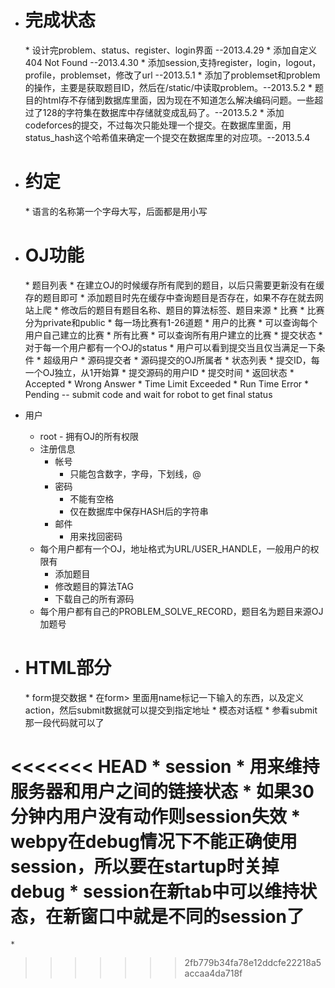 * <h1>完成状态</h1>
	* 设计完problem、status、register、login界面 --2013.4.29
	* 添加自定义404 Not Found --2013.4.30
	* 添加session,支持register，login，logout，profile，problemset，修改了url --2013.5.1
	* 添加了problemset和problem的操作，主要是获取题目ID，然后在/static/中读取problem。--2013.5.2
	* 题目的html存不存储到数据库里面，因为现在不知道怎么解决编码问题。一些超过了128的字符集在数据库中存储就变成乱码了。--2013.5.2
	* 添加codeforces的提交，不过每次只能处理一个提交。在数据库里面，用status_hash这个哈希值来确定一个提交在数据库里的对应项。--2013.5.4

* <h1> 约定 </h1>
	* 语言的名称第一个字母大写，后面都是用小写

* <h1>OJ功能</h1>
	* 题目列表
		* 在建立OJ的时候缓存所有爬到的题目，以后只需要更新没有在缓存的题目即可
		* 添加题目时先在缓存中查询题目是否存在，如果不存在就去网站上爬
		* 修改后的题目有题目名称、题目的算法标签、题目来源
	* 比赛 
		* 比赛分为private和public
		* 每一场比赛有1-26道题 
	* 用户的比赛  
		* 可以查询每个用户自己建立的比赛
	* 所有比赛 
		* 可以查询所有用户建立的比赛
	* 提交状态
		* 对于每一个用户都有一个OJ的status
		* 用户可以看到提交当且仅当满足一下条件
			* 超级用户 
			* 源码提交者
			* 源码提交的OJ所属者
		* 状态列表 
			* 提交ID，每一个OJ独立，从1开始算
			* 提交源码的用户ID
			* 提交时间
			* 返回状态 
				* Accepted
				* Wrong Answer
				* Time Limit Exceeded
				* Run Time Error
				* Pending -- submit code and wait for robot to get final status

* 用户 
	* root - 拥有OJ的所有权限
	* 注册信息
		* 帐号 
			* 只能包含数字，字母，下划线，@
		* 密码
			* 不能有空格
			* 仅在数据库中保存HASH后的字符串
		* 邮件
			* 用来找回密码
	* 每个用户都有一个OJ，地址格式为URL/USER_HANDLE，一般用户的权限有
		* 添加题目
		* 修改题目的算法TAG
		* 下载自己的所有源码
	* 每个用户都有自己的PROBLEM_SOLVE_RECORD，题目名为题目来源OJ加题号


* <h1>HTML部分</h1>
	* form提交数据
		* 在form> </form>里面用name标记一下输入的东西，以及定义action，然后submit数据就可以提交到指定地址
	* 模态对话框
		* 参看submit那一段代码就可以了
<<<<<<< HEAD
	* session
		* 用来维持服务器和用户之间的链接状态
		* 如果30分钟内用户没有动作则session失效
		* webpy在debug情况下不能正确使用session，所以要在startup时关掉debug
		* session在新tab中可以维持状态，在新窗口中就是不同的session了
=======
	*
>>>>>>> 2fb779b34fa78e12ddcfe22218a5accaa4da718f
